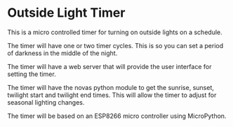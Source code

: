 # Outside Light Timer
This is a micro controlled timer for turning on outside lights on a schedule.

The timer will have one or two timer cycles. This is so you can set a period of darkness in the middle of the night.

The timer will have a web server that will provide the user interface for setting the timer.

The timer will have the novas python module to get the sunrise, sunset, twilight start and twilight end times. This will allow the timer to adjust for seasonal lighting changes.

The timer will be based on an ESP8266 micro controller using MicroPython.
